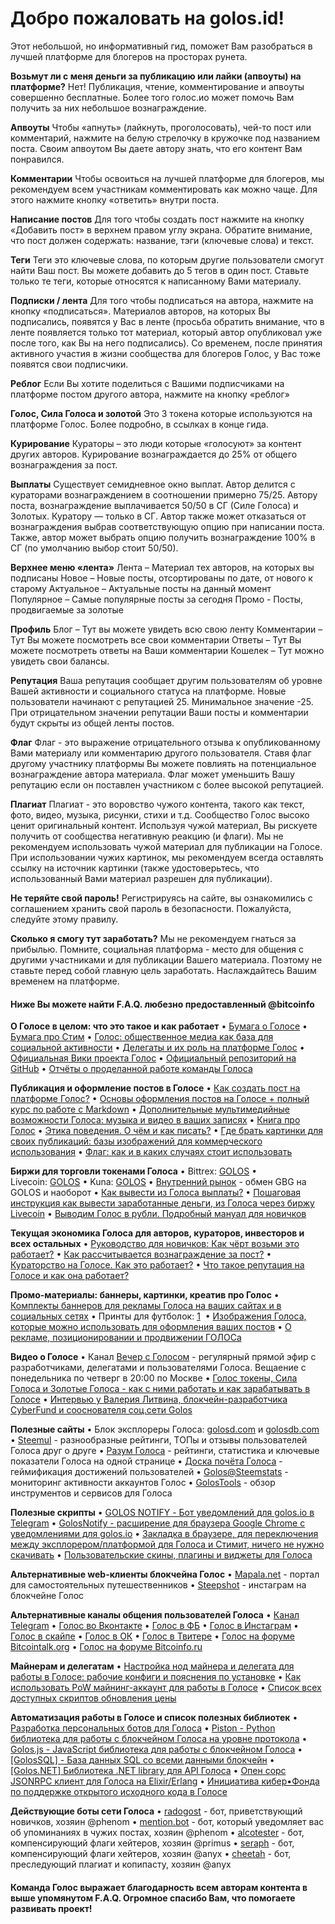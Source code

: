 # Добро пожаловать на golos.id!
Этот небольшой, но информативный гид, поможет Вам разобраться в лучшей платформе для блогеров на просторах рунета. 

**Возьмут ли с меня деньги за публикацию или лайки (апвоуты) на платформе?**
Нет! Публикация, чтение, комментирование и апвоуты совершенно бесплатные. Более того голос.ио может помочь Вам получить за них небольшое вознаграждение.

**Апвоуты**
Чтобы «апнуть» (лайкнуть, проголосовать), чей-то пост или комментарий, нажмите на белую стрелочку в кружочке под названием поста. Своим апвоутом Вы даете автору знать, что его контент Вам понравился.

**Комментарии**
Чтобы освоиться на лучшей платформе для блогеров, мы рекомендуем всем участникам комментировать как можно чаще. 
Для этого нажмите кнопку «ответить» внутри поста.

**Написание постов**
Для того чтобы создать пост нажмите на кнопку «Добавить пост» в верхнем правом углу экрана.
Обратите внимание, что пост должен содержать: название, тэги (ключевые слова) и текст.

**Теги**
Теги это ключевые слова, по которым другие пользователи смогут найти Ваш пост.
Вы можете добавить до 5 тегов в один пост. Ставьте только те теги, которые относятся к написанному Вами материалу. 

**Подписки / лента**
Для того чтобы подписаться на автора, нажмите на кнопку «подписаться». 
Материалов авторов, на которых Вы подписались, появятся у Вас в ленте (просьба обратить внимание, что в ленте появляется только тот материал, который автор опубликовал уже после того, как Вы на него подписались).
Со временем, после принятия активного участия в жизни сообщества для блогеров Голос, у Вас тоже появятся свои подписчики.

**Реблог**
Если Вы хотите поделиться с Вашими подписчиками на платформе постом другого автора, нажмите на кнопку «реблог»

**Голос, Сила Голоса и золотой**
Это 3 токена которые используются на платформе Голос. Более подробно, в ссылках в конце гида.

**Курирование**
Кураторы – это люди которые «голосуют» за контент других авторов. Курирование вознаграждается до 25% от общего вознаграждения за пост.

**Выплаты**
Существует семидневное окно выплат. Автор делится с кураторами вознаграждением в соотношении примерно 75/25. 
Автору поста, вознаграждение выплачивается 50/50 в СГ (Силе Голоса) и Золотых. Куратору — только в СГ.
Автор также может отказаться от вознаграждения выбрав соответствующую опцию при написании поста.
Также, автор может выбрать опцию получить вознаграждение 100% в СГ (по умолчанию выбор стоит 50/50).

**Верхнее меню «лента»**
Лента – Материал тех авторов, на которых вы подписаны
Новое – Новые посты, отсортированы по дате, от нового к старому
Актуальное – Актуальные посты на данный момент
Популярное – Самые популярные посты за сегодня
Промо - Посты, продвигаемые за золотые

**Профиль**
Блог – Тут вы можете увидеть всю свою ленту
Комментарии – Тут Вы можете посмотреть все свои комментарии
Ответы – Тут Вы можете посмотреть ответы на Ваши комментарии
Кошелек – Тут можно увидеть свои балансы.

**Репутация**
Ваша репутация сообщает другим пользователям об уровне Вашей активности и социального статуса на платформе. 
Новые пользователи начинают с репутацией 25. Минимальное значение -25. При отрицательном значении репутации Ваши посты и комментарии будут скрыты из общей ленты постов.

**Флаг**
Флаг - это выражение отрицательного отзыва к опубликованному Вами материалу или комментарию другого пользователя. 
Ставя флаг другому участнику платформы Вы можете повлиять на потенциальное вознаграждение автора материала. Флаг может уменьшить Вашу репутацию если он поставлен участником с более высокой репутацией. 

**Плагиат**
Плагиат - это воровство чужого контента, такого как текст, фото, видео, музыка, рисунки, стихи и т.д.
Сообщество Голос высоко ценит оригинальный контент. Используя чужой материал, Вы рискуете получить от сообщества негативную реакцию (и флаги). 
Мы не рекомендуем использовать чужой материал для публикации на Голосе. 
При использовании чужих картинок, мы рекомендуем всегда оставлять ссылку на источник картинки (также удостоверьтесь, что использованный Вами материал разрешен для публикации).

**Не теряйте свой пароль!**
Регистрируясь на сайте, вы ознакомились с соглашением хранить свой пароль в безопасности.
Пожалуйста, следуйте этому правилу.

**Сколько я смогу тут заработать?**
Мы не рекомендуем гнаться за прибылью. Помните, социальная платформа - место для общения с другими участниками и для публикации Вашего материала. Поэтому не ставьте перед собой главную цель заработать. Наслаждайтесь Вашим временем на платформе.  

#### Ниже Вы можете найти F.A.Q. любезно предоставленный @bitcoinfo
**О Голосе в целом: что это такое и как работает**
    •   [Бумага о Голосе](https://golos.io/ru--golos/@golos/golos-russkoyazychnaya-socialno-mediinaya-blokchein-platforma)
    •   [Бумага про Стим](https://steemit.com/ru/@hipster/bumaga-pro-stim-chast-1)
    •   [Голос: общественное медиа как база для социальной активности](https://golos.io/ru--golos/@marina/golos-obshestvennoe-media-kak-baza-dlya-socialnoi-aktivnosti)
    •   [Делегаты и их роль на платформе Голос](https://golos.io/ru--golos/@on0tole/delegaty-i-ikh-rol-na-platforme-golos)
    •   [Официальная Вики проекта Голос](https://wiki.golos.io/)
    •   [Официальный репозиторий на GitHub](https://github.com/GolosChain)
    •   [Отчёты о проделанной работе команды Голоса](https://golos.io/@golosio)

**Публикация и оформление постов в Голосе**
    •   [Как создать пост на платформе Голос?](https://golos.io/ru--knigagolos/@aleksandraz/kniga-pro-golos-kak-sozdat-post-na-platforme-golos)
    •   [Основы оформления постов на Голосе + полный курс по работе с Markdown](https://golos.io/ru--golos/@on0tole/osnovy-oformleniya-postov-na-golose-polnyi-kurs-po-rabote-s-markdown)
    •   [Дополнительные мультимедийные возможности Голоса: музыка и видео в ваших записях]( https://golos.io/ru--golos/@primus/dopolnitelnye-multimediinye-vozmozhnosti-golosa-muzyka-i-video-v-vashikh-zapisyakh)
    •   [Книга про Голос](https://golos.io/created/ru--knigagolos)
    •   [Этика поведения. О чём и как писать?](https://golos.io/ru--knigagolos/@katrin/etika-povedeniya-o-chyom-i-kak-pisat)
    •   [Где брать картинки для своих публикаций: базы изображений для коммерческого использования](https://golos.io/ru--golos/@awispa/gde-brat-kartinki-dlya-svoikh-publikacii-bazy-izobrazhenii-dlya-kommercheskogo-ispolzovaniya)
    •   [Флаг: как и в каких случаях стоит использовать](https://golos.io/ru--knigagolos/@aleksandraz/kniga-pro-golos-flag-kak-i-v-kakikh-sluchayakh-stoit-ispolzovat)

**Биржи для торговли токенами Голоса**
    •   Bittrex: [GOLOS](https://www.bittrex.com/Market/Index?MarketName=BTC-GOLOS)
    •   Livecoin: [GOLOS](https://www.livecoin.net/)
    •   Kuna: [GOLOS](https://kuna.io/?market=golbtc)
    •   [Внутренний рынок](https://golos.io/market) - обмен GBG на GOLOS и наоборот
    •   [Как вывести из Голоса выплаты?](https://golos.io/ru--golos/@qqc/kak-vyvesti-iz-golosa-vyplaty-sovety-ot-qqc)
    •   [Пошаговая инструкция как вывести заработанные деньги, из Голоса через биржу Livecoin](https://golos.io/ru--akademiya/@mrwww/poshagovaya-instrukciya-kak-vyvesti-zarabotannye-dengi-iz-golosa-cherez-birzhu-livecoin)
    •   [Выводим Голос в рубли. Подробный мануал для новичков](https://golos.io/ru--golos/@mishka/vyvodim-golos-v-rubli-podrobnyi-manual-dlya-novichkov)

**Текущая экономика Голоса для авторов, кураторов, инвесторов и всех остальных**
    •   [Руководство для новичков: Как чёрт возьми это работает?](https://steemit.com/ru-help/@lehard/rukovodstvo-dlya-novichkov-steemit-kak-chyort-vozmi-eto-rabotaet)
    •   [Как рассчитывается вознаграждение за пост?](https://golos.io/ru--golos/@lehard/kak-rasschityvaetsya-voznagrazhdenie-za-post)
    •   [Кураторство на Голосе. Как это работает?](https://golos.io/ru--golos/@haster100/kuratorstvo-na-golose-kak-eto-rabotaet-sait-golos-steemstats-com)
    •   [Что такое репутация на Голосе и как она работает?](https://golos.io/ru--golos/@arcange/chto-takoe-reputaciya-na-golose-i-kak-ona-rabotaet)

**Промо-материалы: баннеры, картинки, креатив про Голос**
    •   [Комплекты баннеров для рекламы Голоса на ваших сайтах и в социальных сетях](https://golos.io/ru--golos/@primus/komplekty-1-i-2-bannerov-dlya-reklamy-golosa-na-vashikh-saitakh-i-v-socialnykh-setyakh)
    •   Принты для футболок: [1](https://golos.io/ru--golos/@konti/printy-dlya-futbolok-or-golos) 
    •   [Изображения Голоса, которые можно использовать для оформления ваших постов](https://golos.io/ru--golos/@acidsun/eshe-parochka-izobrazhenii-dlya-oformleniya-postov-na-golose)
    •   [О рекламе, позиционировании и продвижении ГОЛОСа](https://golos.io/ru--reklama/@sheriff/o-reklame-pozicionirovanii-i-prodvizhenii-golosa)

**Видео о Голосе**
    •   Канал [Вечер с Голосом](https://www.youtube.com/channel/UCL_XlALJ-2cERfY8m6s8uEA) - регулярный прямой эфир с разработчиками, делегатами и пользователями Голоса. Вещаение с понедельника по четверг в 20:00 по Москве
    •   [Голос токены, Сила Голоса и Золотые Голоса - как с ними работать и как зарабатывать в Голосе](https://www.youtube.com/watch?v=PxpXHVA1OYA)
    •   [Интервью у Валерия Литвина, блокчейн-разработчика CyberFund и сооснователя соц.сети Golos](https://www.youtube.com/watch?v=oGXHAH68dXg)

**Полезные сайты**
    •   Блок эксплореры Голоса: [golosd.com](http://golosd.com/) и [golosdb.com](https://golosdb.com/)
    •   [Steemul](http://steemul.ru/) - разнообразные рейтинги, ТОПы и отзывы пользователей Голоса друг о друге
    •   [Разум Голоса](http://razumgolosa.com/) - рейтинги, статистика и ключевые показатели Голоса на одной странице
    •   [Доска почёта Голоса](http://golosboard.com/) - геймификация достижений пользователей
    •   [Golos@Steemstats](http://golos.steemstats.com/#/) - мониторинг активности аккаунтов Голос
    •   [GolosTools](http://golostools.com/) - обзор инструментов и сервисов для Голоса

**Полезные скрипты**
    •   [GOLOS NOTIFY - Бот уведомлений для golos.io в Telegram](https://golos.io/ru--golos/@on0tole/dolgozhdannyi-anons-golos-notify-bot-uvedomlenii-dlya-golos-io-v-telegram)
    •   [GolosNotify - расширение для браузера Google Chrome с уведомлениями для golos.io](https://golos.io/ru--golos/@on0tole/anons-golosnotify-rasshirenie-dlya-brauzera-google-chrome-s-uvedomleniyami-dlya-golos-io)
    •   [Закладка в браузере, для переключения между эксплорером/платформой для Голоса и Стимит, ничего не нужно скачивать](https://golos.io/ru--golos/@anyx/zakladka-v-brauzere-dlya-pereklyucheniya-mezhdu-eksplorerom-platformoi-dlya-golosa-i-stimit-nichego-ne-nuzhno-skachivat)
    •   [Пользовательские скины, плагины и виджеты для Голоса](https://golos.io/ru--golos/@vik/vstrechaem-polzovatelskie-skiny-plaginy-i-vidzhety-dlya-golosa)

**Альтернативные web-клиенты блокчейна Голос**
    •   [Mapala.net](http://mapala.net/) - портал для самостоятельных путешественников
    •   [Steepshot](https://steepshot.io) - инстаграм на блокчейне Голос

**Альтернативные каналы общения пользователей Голоса**
    •   [Канал Telegram](https://t.me/golos_support)
    •   [Голос во Вконтакте](https://vk.com/goloschain)
    •   [Голос в ФБ](https://www.facebook.com/www.golos.io)
    •   [Голос в Инстаграм](https://www.instagram.com/golos_io/)
    •   [Голос в скайпе](https://join.skype.com/nq4MAXi9rsC0)
    •   [Голос в ОК](https://ok.ru/group/58062155808810)
    •   [Голос в Твитере](https://twitter.com/@goloschain)
    •   [Голос на форуме Bitcointalk.org](https://bitcointalk.org/index.php?topic=1624364.0)
    •   [Голос на форуме Bitcoinfo.ru](http://forum.bitcoinfo.ru/viewtopic.php?f=13&t=26742)

**Майнерам и делегатам**
    •   [Настройка нод майнера и делегата для работы в Голосе: рабочие конфиги и пояснения по установке](https://golos.io/ru--golos/@primus/nastroika-nod-mainera-i-delegata-dlya-raboty-v-golose-rabochie-konfigi-i-poyasneniya-po-ustanovke)
    •   [Как использовать PoW майнинг-аккаунт для работы в Голосе](https://golos.io/ru--golos/@primus/kak-ispolzovat-pow-maining-akkaunt-dlya-raboty-v-golose)
    •   [Список всех доступных скриптов обновления цены](https://golos.io/ru--delegaty/@primus/delegatam-cena-zolotogo-na-osnove-birzhi-livecoin-i-spisok-vsekh-dostupnykh-skriptov-obnovleniya-ceny)

**Автоматизация работы в Голосе и список полезных библиотек**
    •   [Разработка персональных ботов для Голоса](https://golos.io/ru--golos/@ontofractal/razrabotka-personalnykh-botov-dlya-golosa-urok-3)
    •   [Piston - Python библиотека для работы с блокчейном Голоса на уровне протокола](https://golos.io/golos/@chainsquad/pysteempiston-support-for-golos-has-been-added)
    •   [Golos.js - JavaScript библиотека для работы с блокчейном Голоса](https://golos.io/ru--golos/@dark.sun/golos-js-legkii-sposob-sozdavat-prilozheniya-dlya-golos)
    •   [[GolosSQL] - База данных SQL со всеми данными блокчейн](https://golos.io/ru--golos/@arcange/golossql-baza-dannykh-sql-so-vsemi-dannymi-blokchein)
    •   [[Golos.NET] Библиотека .NET library для API Голоса](https://golos.io/ru--golos/@arcange/golos-net-a-microsoft-net-library-for-golos-api)
    •   [Опен сорс JSONRPC клиент для Голоса на Elixir/Erlang](https://golos.io/ru--golos/@ontofractal/reliz-exgolos-v0-1-open-sors-jsonrpc-klient-dlya-golosa-na-elixir-erlang)
    •   [Инициатива кибер•Фонда по поддержке открытого исходного кода в Голосе](https://golos.io/ru--otkrytyij-kod/@hipster/iniciativa-kiber-fonda-po-podderzhke-otkrytogo-iskhodnogo-koda-v-golose)

**Действующие боты сети Голоса**
    •   [radogost](https://golos.io/ru--golos/@radogost/privet-mir-ya-radogost-i-ya-rozhdyon-chtoby-sdelat-golos-gostepriimnym-mestom) - бот, приветствующий новичков, хозяин @phenom
    •   [mention.bot](https://golos.io/ru--golos/@mention.bot/pozvolte-predstavitsya-ya-bot-kotoryi-uvedomlyaet-vas-ob-upominaniyakh-v-chuzhikh-postakh) - бот, который уведомляет вас об упоминаниях в чужих постах, хозяин @phenom
    •   [alcotester](https://golos.io/ru--golos/@primus/vy-eshe-ne-poluchili-flag-za-svoi-post-ochen-zhal-flag-kheitera-prinosit-tolko-polzu-obyasnenie-raboty-moego-bota) - бот, компенсирующий флаги хейтеров, хозяин @primus
    •   [seraph](https://golos.io/golos/@seraph/privet-ya-serafim-strazhnik) - бот, компенсирующий флаги хейтеров, хозяин @anyx
    •   [cheetah](https://golos.io/ru--desyatxfaktovobomne/@cheetah/10-faktov-obo-mne-estafeta-ot-dhrms) - бот, преследующий плагиат и копипасту, хозяин @anyx

#### Команда Голос выражает благодарность всем авторам контента в выше упомянутом F.A.Q. Огромное спасибо Вам, что помогаете развивать проект!
